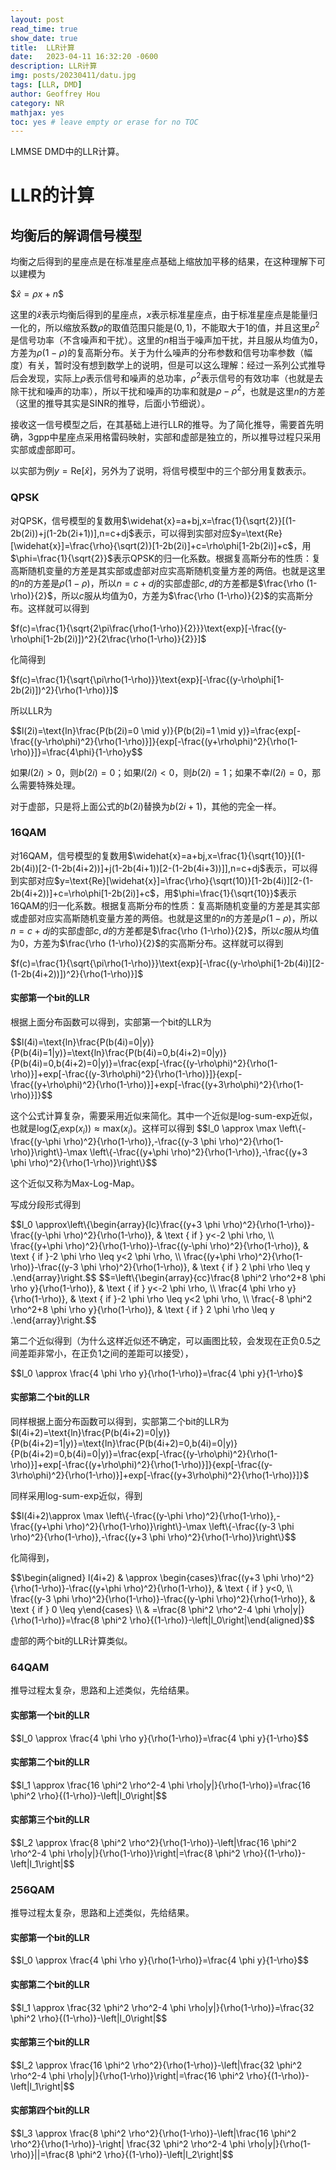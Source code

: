 ```yaml
---
layout: post
read_time: true
show_date: true
title:  LLR计算
date:   2023-04-11 16:32:20 -0600
description: LLR计算
img: posts/20230411/datu.jpg 
tags: [LLR, DMD]
author: Geoffrey Hou
category: NR
mathjax: yes
toc: yes # leave empty or erase for no TOC
---
```


<head>
    <script src="https://cdn.mathjax.org/mathjax/latest/MathJax.js?config=TeX-AMS-MML_HTMLorMML" type="text/javascript"></script>
    <script type="text/x-mathjax-config">
        MathJax.Hub.Config({
            tex2jax: {
            skipTags: ['script', 'noscript', 'style', 'textarea', 'pre'],
            inlineMath: [['$','$']]
            }
        });
    </script>
</head>

LMMSE DMD中的LLR计算。


# LLR的计算

## 均衡后的解调信号模型

均衡之后得到的星座点是在标准星座点基础上缩放加平移的结果，在这种理解下可以建模为

\$$\widehat{x}=\rho x+n$$

这里的$\widehat{x}$表示均衡后得到的星座点，$x$表示标准星座点，由于标准星座点是能量归一化的，所以缩放系数$\rho$的取值范围只能是$(0,1)$，不能取大于1的值，并且这里$\rho^2$是信号功率（不含噪声和干扰）。这里的$n$相当于噪声加干扰，并且服从均值为0，方差为$\rho (1-\rho)$的复高斯分布。关于为什么噪声的分布参数和信号功率参数（幅度）有关，暂时没有想到数学上的说明，但是可以这么理解：经过一系列公式推导后会发现，实际上$\rho$表示信号和噪声的总功率，$\rho^2$表示信号的有效功率（也就是去除干扰和噪声的功率），所以干扰和噪声的功率和就是$\rho-\rho^2$，也就是这里$n$的方差（这里的推导其实是SINR的推导，后面小节细说）。

接收这一信号模型之后，在其基础上进行LLR的推导。为了简化推导，需要首先明确，3gpp中星座点采用格雷码映射，实部和虚部是独立的，所以推导过程只采用实部或虚部即可。

以实部为例$y=\text{Re}[\widehat{x}]$，另外为了说明，将信号模型中的三个部分用复数表示。

### QPSK

对QPSK，信号模型的复数用$\widehat{x}=a+bj,x=\frac{1}{\sqrt{2}}[(1-2b(2i))+j(1-2b(2i+1))],n=c+dj$表示，可以得到实部对应$y=\text{Re}[\widehat{x}]=\frac{\rho}{\sqrt(2)}[1-2b(2i)]+c=\rho\phi[1-2b(2i)]+c$，用$\phi=\frac{1}{\sqrt{2}}$表示QPSK的归一化系数。根据复高斯分布的性质：复高斯随机变量的方差是其实部或虚部对应实高斯随机变量方差的两倍。也就是这里的$n$的方差是$\rho (1-\rho)$，所以$n=c+dj$的实部虚部$c,d$的方差都是$\frac{\rho (1-\rho)}{2}$，所以$c$服从均值为0，方差为$\frac{\rho (1-\rho)}{2}$的实高斯分布。这样就可以得到

$f(c)=\frac{1}{\sqrt{2\pi\frac{\rho(1-\rho)}{2}}}\text{exp}[-\frac{(y-\rho\phi[1-2b(2i)])^2}{2\frac{\rho(1-\rho)}{2}}]$

化简得到

$f(c)=\frac{1}{\sqrt{\pi\rho(1-\rho)}}\text{exp}[-\frac{(y-\rho\phi[1-2b(2i)])^2}{\rho(1-\rho)}]$

所以LLR为

\$$l(2i)=\text{ln}\frac{P(b(2i)=0 \mid y)}{P(b(2i)=1 \mid y)}=\frac{exp[-\frac{(y-\rho\phi)^2}{\rho(1-\rho)}]}{exp[-\frac{(y+\rho\phi)^2}{\rho(1-\rho)}]}=\frac{4\phi}{1-\rho}y$$

如果$l(2i)\gt0$，则$b(2i)=0$；如果$l(2i)\lt0$，则$b(2i)=1$；如果不幸$l(2i)=0$，那么需要特殊处理。

对于虚部，只是将上面公式的$b(2i)$替换为$b(2i+1)$，其他的完全一样。

### 16QAM

对16QAM，信号模型的复数用$\widehat{x}=a+bj,x=\frac{1}{\sqrt{10}}[(1-2b(4i))[2-(1-2b(4i+2))]+j(1-2b(4i+1))[2-(1-2b(4i+3))]],n=c+dj$表示，可以得到实部对应$y=\text{Re}[\widehat{x}]=\frac{\rho}{\sqrt(10)}[1-2b(4i)][2-(1-2b(4i+2))]+c=\rho\phi[1-2b(2i)]+c$，用$\phi=\frac{1}{\sqrt{10}}$表示16QAM的归一化系数。根据复高斯分布的性质：复高斯随机变量的方差是其实部或虚部对应实高斯随机变量方差的两倍。也就是这里的$n$的方差是$\rho (1-\rho)$，所以$n=c+dj$的实部虚部$c,d$的方差都是$\frac{\rho (1-\rho)}{2}$，所以$c$服从均值为0，方差为$\frac{\rho (1-\rho)}{2}$的实高斯分布。这样就可以得到

$f(c)=\frac{1}{\sqrt{\pi\rho(1-\rho)}}\text{exp}[-\frac{(y-\rho\phi[1-2b(4i)][2-(1-2b(4i+2))])^2}{\rho(1-\rho)}]$

#### 实部第一个bit的LLR

根据上面分布函数可以得到，实部第一个bit的LLR为

\$$l(4i)=\text{ln}\frac{P(b(4i)=0|y)}{P(b(4i)=1|y)}=\text{ln}\frac{P(b(4i)=0,b(4i+2)=0|y)}{P(b(4i)=0,b(4i+2)=0|y)}=\frac{exp[-\frac{(y-\rho\phi)^2}{\rho(1-\rho)}]+exp[-\frac{(y-3\rho\phi)^2}{\rho(1-\rho)}]}{exp[-\frac{(y+\rho\phi)^2}{\rho(1-\rho)}]+exp[-\frac{(y+3\rho\phi)^2}{\rho(1-\rho)}]}$$

这个公式计算复杂，需要采用近似来简化。其中一个近似是log-sum-exp近似，也就是$\text{log}(\sum_{i}\text{exp}(x_i))\approx\text{max}(x_i)$。这样可以得到
\$$l_0 \approx \max \left\{-\frac{(y-\phi \rho)^2}{\rho(1-\rho)},-\frac{(y-3 \phi \rho)^2}{\rho(1-\rho)}\right\}-\max \left\{-\frac{(y+\phi \rho)^2}{\rho(1-\rho)},-\frac{(y+3 \phi \rho)^2}{\rho(1-\rho)}\right\}$$

这个近似又称为Max-Log-Map。

写成分段形式得到

\$$l_0 \approx\left\{\begin{array}{lc}\frac{(y+3 \phi \rho)^2}{\rho(1-\rho)}-\frac{(y-\phi \rho)^2}{\rho(1-\rho)}, & \text { if } y<-2 \phi \rho, \\ \frac{(y+\phi \rho)^2}{\rho(1-\rho)}-\frac{(y-\phi \rho)^2}{\rho(1-\rho)}, & \text { if }-2 \phi \rho \leq y<2 \phi \rho, \\ \frac{(y+\phi \rho)^2}{\rho(1-\rho)}-\frac{(y-3 \phi \rho)^2}{\rho(1-\rho)}, & \text { if } 2 \phi \rho \leq y .\end{array}\right.$$
\$$=\left\{\begin{array}{cc}\frac{8 \phi^2 \rho^2+8 \phi \rho y}{\rho(1-\rho)}, & \text { if } y<-2 \phi \rho, \\ \frac{4 \phi \rho y}{\rho(1-\rho)}, & \text { if }-2 \phi \rho \leq y<2 \phi \rho, \\ \frac{-8 \phi^2 \rho^2+8 \phi \rho y}{\rho(1-\rho)}, & \text { if } 2 \phi \rho \leq y .\end{array}\right.$$

第二个近似得到（为什么这样近似还不确定，可以画图比较，会发现在正负0.5之间差距非常小，在正负1之间的差距可以接受），

\$$l_0 \approx \frac{4 \phi \rho y}{\rho(1-\rho)}=\frac{4 \phi y}{1-\rho}$

#### 实部第二个bit的LLR

同样根据上面分布函数可以得到，实部第二个bit的LLR为$l(4i+2)=\text{ln}\frac{P(b(4i+2)=0|y)}{P(b(4i+2)=1|y)}=\text{ln}\frac{P(b(4i+2)=0,b(4i)=0|y)}{P(b(4i+2)=0,b(4i)=0|y)}=\frac{exp[-\frac{(y-\rho\phi)^2}{\rho(1-\rho)}]+exp[-\frac{(y+\rho\phi)^2}{\rho(1-\rho)}]}{exp[-\frac{(y-3\rho\phi)^2}{\rho(1-\rho)}]+exp[-\frac{(y+3\rho\phi)^2}{\rho(1-\rho)}]}$

同样采用log-sum-exp近似，得到

\$$l(4i+2)\approx \max \left\{-\frac{(y-\phi \rho)^2}{\rho(1-\rho)},-\frac{(y+\phi \rho)^2}{\rho(1-\rho)}\right\}-\max \left\{-\frac{(y-3 \phi \rho)^2}{\rho(1-\rho)},-\frac{(y+3 \phi \rho)^2}{\rho(1-\rho)}\right\}$$

化简得到，

\$$\begin{aligned} l(4i+2) & \approx \begin{cases}\frac{(y+3 \phi \rho)^2}{\rho(1-\rho)}-\frac{(y+\phi \rho)^2}{\rho(1-\rho)}, & \text { if } y<0, \\ \frac{(y-3 \phi \rho)^2}{\rho(1-\rho)}-\frac{(y-\phi \rho)^2}{\rho(1-\rho)}, & \text { if } 0 \leq y\end{cases} \\ & =\frac{8 \phi^2 \rho^2-4 \phi \rho|y|}{\rho(1-\rho)}=\frac{8 \phi^2 \rho}{(1-\rho)}-\left|l_0\right|\end{aligned}$$

虚部的两个bit的LLR计算类似。

### 64QAM

推导过程太复杂，思路和上述类似，先给结果。

#### 实部第一个bit的LLR

\$$l_0 \approx \frac{4 \phi \rho y}{\rho(1-\rho)}=\frac{4 \phi y}{1-\rho}$$

#### 实部第二个bit的LLR

\$$l_1 \approx \frac{16 \phi^2 \rho^2-4 \phi \rho|y|}{\rho(1-\rho)}=\frac{16 \phi^2 \rho}{(1-\rho)}-\left|l_0\right|$$

#### 实部第三个bit的LLR

\$$l_2 \approx \frac{8 \phi^2 \rho^2}{\rho(1-\rho)}-\left|\frac{16 \phi^2 \rho^2-4 \phi \rho|y|}{\rho(1-\rho)}\right|=\frac{8 \phi^2 \rho}{(1-\rho)}-\left|l_1\right|$$

### 256QAM

推导过程太复杂，思路和上述类似，先给结果。

#### 实部第一个bit的LLR

\$$l_0 \approx \frac{4 \phi \rho y}{\rho(1-\rho)}=\frac{4 \phi y}{1-\rho}$$

#### 实部第二个bit的LLR

\$$l_1 \approx \frac{32 \phi^2 \rho^2-4 \phi \rho|y|}{\rho(1-\rho)}=\frac{32 \phi^2 \rho}{(1-\rho)}-\left|l_0\right|$$

#### 实部第三个bit的LLR

\$$l_2 \approx \frac{16 \phi^2 \rho^2}{\rho(1-\rho)}-\left|\frac{32 \phi^2 \rho^2-4 \phi \rho|y|}{\rho(1-\rho)}\right|=\frac{16 \phi^2 \rho}{(1-\rho)}-\left|l_1\right|$$

#### 实部第四个bit的LLR

\$$l_3 \approx \frac{8 \phi^2 \rho^2}{\rho(1-\rho)}-\left|\frac{16 \phi^2 \rho^2}{\rho(1-\rho)}-\right| \frac{32 \phi^2 \rho^2-4 \phi \rho|y|}{\rho(1-\rho)}||=\frac{8 \phi^2 \rho}{(1-\rho)}-\left|l_2\right|$$
